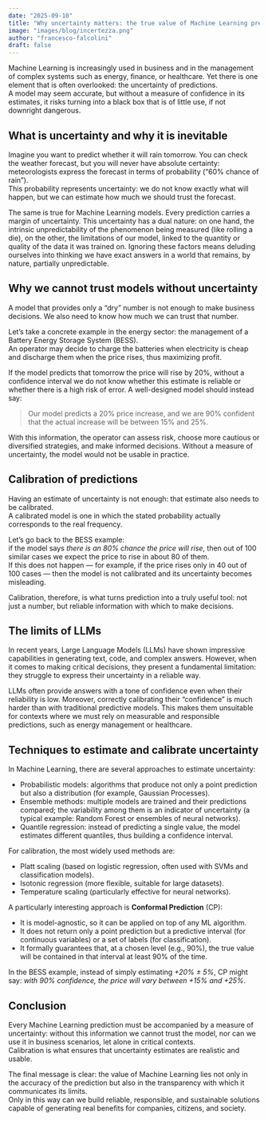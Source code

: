 ```yaml
---
date: "2025-09-10"
title: "Why uncertainty matters: the true value of Machine Learning predictions"
image: "images/blog/incertezza.png"
author: "francesco-falcolini"
draft: false
---
```


Machine Learning is increasingly used in business and in the management of complex systems such as energy, finance, or healthcare. Yet there is one element that is often overlooked: the uncertainty of predictions.  
A model may seem accurate, but without a measure of confidence in its estimates, it risks turning into a black box that is of little use, if not downright dangerous.

## What is uncertainty and why it is inevitable

Imagine you want to predict whether it will rain tomorrow. You can check the weather forecast, but you will never have absolute certainty: meteorologists express the forecast in terms of probability (“60% chance of rain”).  
This probability represents uncertainty: we do not know exactly what will happen, but we can estimate how much we should trust the forecast.

The same is true for Machine Learning models. Every prediction carries a margin of uncertainty. This uncertainty has a dual nature: on one hand, the intrinsic unpredictability of the phenomenon being measured (like rolling a die), on the other, the limitations of our model, linked to the quantity or quality of the data it was trained on. Ignoring these factors means deluding ourselves into thinking we have exact answers in a world that remains, by nature, partially unpredictable.

## Why we cannot trust models without uncertainty

A model that provides only a “dry” number is not enough to make business decisions. We also need to know how much we can trust that number.

Let’s take a concrete example in the energy sector: the management of a Battery Energy Storage System (BESS).  
An operator may decide to charge the batteries when electricity is cheap and discharge them when the price rises, thus maximizing profit.

If the model predicts that tomorrow the price will rise by 20%, without a confidence interval we do not know whether this estimate is reliable or whether there is a high risk of error. A well-designed model should instead say:

> Our model predicts a 20% price increase, and we are 90% confident that the actual increase will be between 15% and 25%.

With this information, the operator can assess risk, choose more cautious or diversified strategies, and make informed decisions. Without a measure of uncertainty, the model would not be usable in practice.

## Calibration of predictions

Having an estimate of uncertainty is not enough: that estimate also needs to be calibrated.  
A calibrated model is one in which the stated probability actually corresponds to the real frequency.

Let’s go back to the BESS example:  
if the model says *there is an 80% chance the price will rise*, then out of 100 similar cases we expect the price to rise in about 80 of them.  
If this does not happen — for example, if the price rises only in 40 out of 100 cases — then the model is not calibrated and its uncertainty becomes misleading.

Calibration, therefore, is what turns prediction into a truly useful tool: not just a number, but reliable information with which to make decisions.

## The limits of LLMs

In recent years, Large Language Models (LLMs) have shown impressive capabilities in generating text, code, and complex answers. However, when it comes to making critical decisions, they present a fundamental limitation: they struggle to express their uncertainty in a reliable way.

LLMs often provide answers with a tone of confidence even when their reliability is low. Moreover, correctly calibrating their “confidence” is much harder than with traditional predictive models. This makes them unsuitable for contexts where we must rely on measurable and responsible predictions, such as energy management or healthcare.

## Techniques to estimate and calibrate uncertainty

In Machine Learning, there are several approaches to estimate uncertainty:

* Probabilistic models: algorithms that produce not only a point prediction but also a distribution (for example, Gaussian Processes).  
* Ensemble methods: multiple models are trained and their predictions compared; the variability among them is an indicator of uncertainty (a typical example: Random Forest or ensembles of neural networks).  
* Quantile regression: instead of predicting a single value, the model estimates different quantiles, thus building a confidence interval.

For calibration, the most widely used methods are:

* Platt scaling (based on logistic regression, often used with SVMs and classification models).  
* Isotonic regression (more flexible, suitable for large datasets).  
* Temperature scaling (particularly effective for neural networks).  

A particularly interesting approach is **Conformal Prediction** (CP):

* It is model-agnostic, so it can be applied on top of any ML algorithm.  
* It does not return only a point prediction but a predictive interval (for continuous variables) or a set of labels (for classification).  
* It formally guarantees that, at a chosen level (e.g., 90%), the true value will be contained in that interval at least 90% of the time.  

In the BESS example, instead of simply estimating *+20% ± 5%*, CP might say: *with 90% confidence, the price will vary between +15% and +25%*.

## Conclusion

Every Machine Learning prediction must be accompanied by a measure of uncertainty: without this information we cannot trust the model, nor can we use it in business scenarios, let alone in critical contexts.  
Calibration is what ensures that uncertainty estimates are realistic and usable.

The final message is clear: the value of Machine Learning lies not only in the accuracy of the prediction but also in the transparency with which it communicates its limits.  
Only in this way can we build reliable, responsible, and sustainable solutions capable of generating real benefits for companies, citizens, and society.
